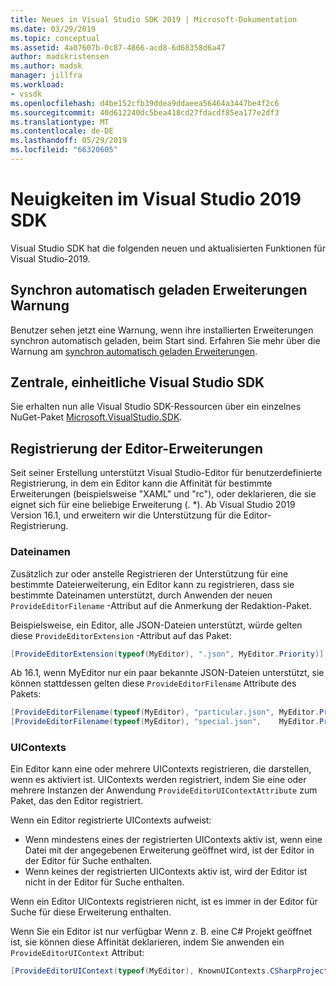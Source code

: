 ```yaml
---
title: Neues in Visual Studio SDK 2019 | Microsoft-Dokumentation
ms.date: 03/29/2019
ms.topic: conceptual
ms.assetid: 4a07607b-0c87-4866-acd8-6d68358d6a47
author: madskristensen
ms.author: madsk
manager: jillfra
ms.workload:
- vssdk
ms.openlocfilehash: d4be152cfb39ddea9ddaeea56464a3447be4f2c6
ms.sourcegitcommit: 40d612240dc5bea418cd27fdacdf85ea177e2df3
ms.translationtype: MT
ms.contentlocale: de-DE
ms.lasthandoff: 05/29/2019
ms.locfileid: "66320605"
---
```

# <a name="whats-new-in-the-visual-studio-2019-sdk"></a>Neuigkeiten im Visual Studio 2019 SDK

Visual Studio SDK hat die folgenden neuen und aktualisierten Funktionen für Visual Studio-2019.

## <a name="synchronously-autoloaded-extensions-warning"></a>Synchron automatisch geladen Erweiterungen Warnung

Benutzer sehen jetzt eine Warnung, wenn ihre installierten Erweiterungen synchron automatisch geladen, beim Start sind. Erfahren Sie mehr über die Warnung am [synchron automatisch geladen Erweiterungen](synchronously-autoloaded-extensions.md).

## <a name="single-unified-visual-studio-sdk"></a>Zentrale, einheitliche Visual Studio SDK

Sie erhalten nun alle Visual Studio SDK-Ressourcen über ein einzelnes NuGet-Paket [Microsoft.VisualStudio.SDK](https://www.nuget.org/packages/microsoft.visualstudio.sdk).

## <a name="editor-registration-enhancements"></a>Registrierung der Editor-Erweiterungen

Seit seiner Erstellung unterstützt Visual Studio-Editor für benutzerdefinierte Registrierung, in dem ein Editor kann die Affinität für bestimmte Erweiterungen (beispielsweise "XAML" und "rc"), oder deklarieren, die sie eignet sich für eine beliebige Erweiterung (. *). Ab Visual Studio 2019 Version 16.1, und erweitern wir die Unterstützung für die Editor-Registrierung.

### <a name="filenames"></a>Dateinamen

Zusätzlich zur oder anstelle Registrieren der Unterstützung für eine bestimmte Dateierweiterung, ein Editor kann zu registrieren, dass sie bestimmte Dateinamen unterstützt, durch Anwenden der neuen `ProvideEditorFilename` -Attribut auf die Anmerkung der Redaktion-Paket.

Beispielsweise, ein Editor, alle JSON-Dateien unterstützt, würde gelten diese `ProvideEditorExtension` -Attribut auf das Paket:

```cs
[ProvideEditorExtension(typeof(MyEditor), ".json", MyEditor.Priority)]
```

Ab 16.1, wenn MyEditor nur ein paar bekannte JSON-Dateien unterstützt, sie können stattdessen gelten diese `ProvideEditorFilename` Attribute des Pakets:

```cs
[ProvideEditorFilename(typeof(MyEditor), "particular.json", MyEditor.Priority)]
[ProvideEditorFilename(typeof(MyEditor), "special.json",    MyEditor.Priority)]
```

### <a name="uicontexts"></a>UIContexts

Ein Editor kann eine oder mehrere UIContexts registrieren, die darstellen, wenn es aktiviert ist. UIContexts werden registriert, indem Sie eine oder mehrere Instanzen der Anwendung `ProvideEditorUIContextAttribute` zum Paket, das den Editor registriert.

Wenn ein Editor registrierte UIContexts aufweist:

- Wenn mindestens eines der registrierten UIContexts aktiv ist, wenn eine Datei mit der angegebenen Erweiterung geöffnet wird, ist der Editor in der Editor für Suche enthalten.
- Wenn keines der registrierten UIContexts aktiv ist, wird der Editor ist nicht in der Editor für Suche enthalten.

Wenn ein Editor UIContexts registrieren nicht, ist es immer in der Editor für Suche für diese Erweiterung enthalten.

Wenn Sie ein Editor ist nur verfügbar Wenn z. B. eine C# Projekt geöffnet ist, sie können diese Affinität deklarieren, indem Sie anwenden ein `ProvideEditorUIContext` Attribut:

```cs
[ProvideEditorUIContext(typeof(MyEditor), KnownUIContexts.CSharpProjectContext)]
```
